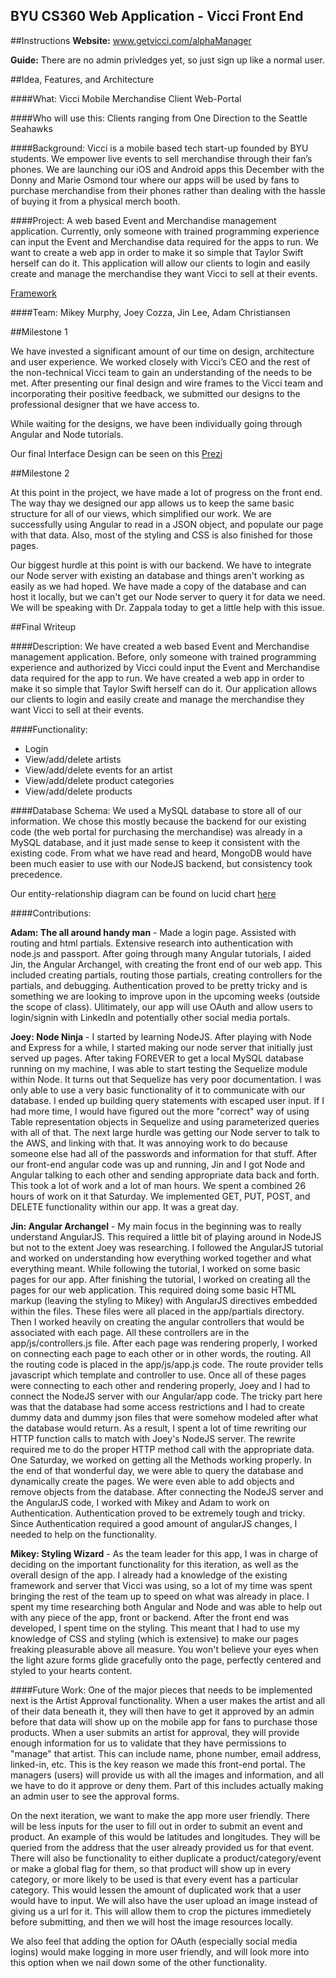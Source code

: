 BYU CS360 Web Application - Vicci Front End
-------------------------------------------

##Instructions
**Website:** www.getvicci.com/alphaManager

**Guide:** There are no admin privledges yet, so just sign up like a normal user.

##Idea, Features, and Architecture


####What: 
Vicci Mobile Merchandise Client Web-Portal

####Who will use this: 
Clients ranging from One Direction to the Seattle Seahawks

####Background:
 Vicci is a mobile based tech start-up founded by BYU students. We empower live events to sell merchandise through their fan’s phones. We are launching our iOS and Android apps this December with the Donny and Marie Osmond tour where our apps will be used by fans to purchase merchandise from their phones rather than dealing with the hassle of buying it from a physical merch booth. 

####Project: 
A web based Event and Merchandise management application. Currently, only someone with trained programming experience can input the Event and Merchandise data required for the apps to run. We want to create a web app in order to make it so simple that Taylor Swift herself can do it. This application will allow our clients to login and easily create and manage the merchandise they want Vicci to sell at their events. 

[Framework](http://prezi.com/fmcpz_xb-mhz/?utm_campaign=share&utm_medium=copy)


####Team:
Mikey Murphy, Joey Cozza, Jin Lee, Adam Christiansen

##Milestone 1

We have invested a significant amount of our time on design, architecture and user experience. We worked closely with Vicci’s CEO and the rest of the non-technical Vicci team to gain an understanding of the needs to be met.  After presenting our final design and wire frames to the Vicci team and incorporating their positive feedback, we submitted our designs to the professional designer that we have access to. 

While waiting for the designs, we have been individually going through Angular and Node tutorials.

Our final Interface Design can be seen on this [Prezi](http://prezi.com/ht31clpy510w/?utm_campaign=share&utm_medium=copy)

##Milestone 2

At this point in the project, we have made a lot of progress on the front end. The way thay we designed our app allows us to keep the same basic structure for all of our views, which simplified our work. We are successfully using Angular to read in a JSON object, and populate our page with that data. Also, most of the styling and CSS is also finished for those pages.  

Our biggest hurdle at this point is with our backend.  We have to integrate our Node server with existing an database and things aren't working as easily as we had hoped.  We have made a copy of the database and can host it locally, but we can't get our Node server to query it for data we need.  We will be speaking with Dr. Zappala today to get a little help with this issue.   



##Final Writeup

####Description: 
We have created a web based Event and Merchandise management application. Before, only someone with trained programming experience and authorized by Vicci could input the Event and Merchandise data required for the app to run. We have created a web app in order to make it so simple that Taylor Swift herself can do it. Our application allows our clients to login and easily create and manage the merchandise they want Vicci to sell at their events.

####Functionality: 
+ Login
+ View/add/delete artists
+ View/add/delete events for an artist
+ View/add/delete product categories
+ View/add/delete products


####Database Schema:
We used a MySQL database to store all of our information. We chose this mostly because the backend for our existing code (the web portal for purchasing the merchandise) was already in a MySQL database, and it just made sense to keep it consistent with the existing code.  From what we have read and heard, MongoDB would have been much easier to use with our NodeJS backend, but consistency took precedence. 

Our entity-relationship diagram can be found on lucid chart [here](http://www.lucidchart.com/invitations/accept/52aff6d2-c7b0-467d-ac1a-7e830a004ef4)

####Contributions:

**Adam: The all around handy man** - Made a login page. Assisted with routing and html partials. Extensive research into authentication with node.js and passport.  After going through many Angular tutorials, I aided Jin, the Angular Archangel, with creating the front end of our web app.  This included creating partials, routing those partials, creating controllers for the partials, and debugging. Authentication proved to be pretty tricky and is something we are looking to improve upon in the upcoming weeks (outside the scope of class).  Ulitimately, our app will use OAuth and allow users to login/signin with LinkedIn and potentially other social media portals.

**Joey: Node Ninja** - I started by learning NodeJS.  After playing with Node and Express for a while, I started making our node server that initially just served up pages.  After taking FOREVER to get a local MySQL database running on my machine, I was able to start testing the Sequelize module within Node. It turns out that Sequelize has very poor documentation.  I was only able to use a very basic functionality of it to communicate with our database.  I ended up building query statements with escaped user input. If I had more time, I would have figured out the more "correct" way of using Table representation objects in Sequelize and using parameterized queries with all of that. The next large hurdle was getting our Node server to talk to the AWS, and linking with that.  It was annoying work to do because someone else had all of the passwords and information for that stuff.  After our front-end angular code was up and running, Jin and I got Node and Angular talking to each other and sending appropriate data back and forth.  This took a lot of work and a lot of man hours.  We spent a combined 26 hours of work on it that Saturday. We implemented GET, PUT, POST, and DELETE functionality within our app.  It was a great day.     

**Jin: Angular Archangel** - My main focus in the beginning was to really understand AngularJS. This required a little bit of playing around in NodeJS but not to the extent Joey was researching. I followed the AngularJS tutorial and worked on understanding how everything worked together and what everything meant. While following the tutorial, I worked on some basic pages for our app. After finishing the tutorial, I worked on creating all the pages for our web application. This required doing some basic HTML markup (leaving the styling to Mikey) with AngularJS directives embedded within the files. These files were all placed in the app/partials directory. Then I worked heavily on creating the angular controllers that would be associated with each page. All these controllers are in the app/js/controllers.js file. After each page was rendering properly, I worked on connecting each page to each other or in other words, the routing. All the routing code is placed in the app/js/app.js code. The route provider tells javascript which template and controller to use.
Once all of these pages were connecting to each other and rendering properly, Joey and I had to connect the NodeJS server with our Angular/app code. The tricky part here was that the database had some access restrictions and I had to create dummy data and dummy json files that were somehow modeled after what the database would return. As a result, I spent a lot of time rewriting our HTTP function calls to match with Joey's NodeJS server. The rewrite required me to do the proper HTTP method call with the appropriate data. One Saturday, we worked on getting all the Methods working properly. In the end of that wonderful day, we were able to query the database and dynamically create the pages. We were even able to add objects and remove objects from the database.
After connecting the NodeJS server and the AngularJS code, I worked with Mikey and Adam to work on Authentication. Authentication proved to be extremely tough and tricky. Since Authentication required a good amount of angularJS changes, I needed to help on the functionality.

**Mikey: Styling Wizard** - As the team leader for this app, I was in charge of deciding on the important functionality for this iteration, as well as the overall design of the app.  I already had a knowledge of the existing framework and server that Vicci was using, so a lot of my time was spent bringing the rest of the team up to speed on what was already in place.  I spent my time researching both Angular and Node and was able to help out with any piece of the app, front or backend.  After the front end was developed, I spent time on the styling. This meant that I had to use my knowledge of CSS and styling (which is extensive) to make our pages freaking pleasurable above all measure. You won't believe your eyes when the light azure forms glide gracefully onto the page, perfectly centered and styled to your hearts content.


####Future Work:
One of the major pieces that needs to be implemented next is the Artist Approval functionality. When a user makes the artist and all of their data beneath it, they will then have to get it approved by an admin before that data will show up on the mobile app for fans to purchase those products.  When a user submits an artist for approval, they will provide enough information for us to validate that they have permissions to "manage" that artist. This can include name, phone number, email address, linked-in, etc. This is the key reason we made this front-end portal.  The managers (users) will provide us with all the images and information, and all we have to do it approve or deny them. Part of this includes actually making an admin user to see the approval forms.

On the next iteration, we want to make the app more user friendly.  There will be less inputs for the user to fill out in order to submit an event and product.  An example of this would be latitudes and longitudes. They will be queried from the address that the user already provided us for that event. There will also be functionality to either duplicate a product/category/event or make a global flag for them, so that product will show up in every category, or more likely to be used is that every event has a particular category.  This would lessen the amount of duplicated work that a user would have to input. We will also have the user upload an image instead of giving us a url for it.  This will allow them to crop the pictures immedietely before submitting, and then we will host the image resources locally.    

We also feel that adding the option for OAuth (especially social media logins) would make logging in more user friendly, and will look more into this option when we nail down some of the other functionality. 



